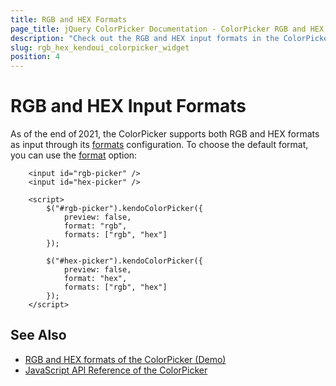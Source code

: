 ```yaml
---
title: RGB and HEX Formats
page_title: jQuery ColorPicker Documentation - ColorPicker RGB and HEX Formats
description: "Check out the RGB and HEX input formats in the ColorPicker."
slug: rgb_hex_kendoui_colorpicker_widget
position: 4
---
```


# RGB and HEX Input Formats

As of the end of 2021, the ColorPicker supports both RGB and HEX formats as input through its [formats](/api/javascript/ui/colorpicker/configuration/formats) configuration. To choose the default format, you can use the [format](/api/javascript/ui/colorpicker/configuration/format) option:

```dojo
    <input id="rgb-picker" />
    <input id="hex-picker" />

    <script>
        $("#rgb-picker").kendoColorPicker({
            preview: false,
            format: "rgb",
            formats: ["rgb", "hex"]
        });

        $("#hex-picker").kendoColorPicker({
            preview: false,
            format: "hex",
            formats: ["rgb", "hex"]
        });
    </script>
```

## See Also

* [RGB and HEX formats of the ColorPicker (Demo)](https://demos.telerik.com/kendo-ui/colorpicker/rgb-hex)
* [JavaScript API Reference of the ColorPicker](/api/javascript/ui/colorpicker)
